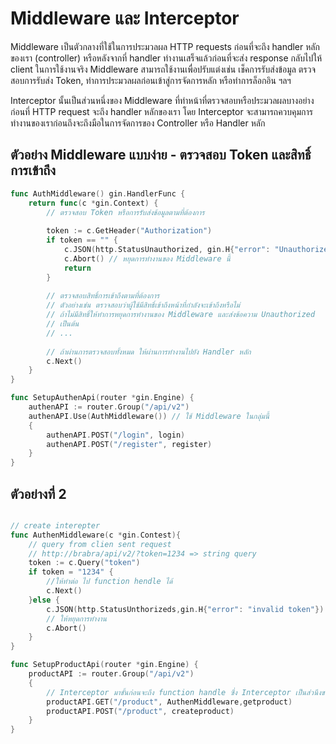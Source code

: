 # Middleware และ Interceptor

Middleware เป็นตัวกลางที่ใช้ในการประมวลผล HTTP requests ก่อนที่จะถึง handler หลักของเรา (controller) หรือหลังจากที่ handler ทำงานเสร็จแล้วก่อนที่จะส่ง response กลับไปให้ client ในการใช้งานจริง Middleware สามารถใช้งานเพื่อปรับแต่งเช่น เช็คการรับส่งข้อมูล ตรวจสอบการรับส่ง Token, ทำการประมวลผลก่อนเข้าสู่การจัดการหลัก หรือทำการล็อกอิน ฯลฯ

Interceptor นั้นเป็นส่วนหนึ่งของ Middleware ที่ทำหน้าที่ตรวจสอบหรือประมวลผลบางอย่างก่อนที่ HTTP request จะถึง handler หลักของเรา โดย Interceptor จะสามารถควบคุมการทำงานของเราก่อนถึงจะถึงมือในการจัดการของ Controller หรือ Handler หลัก

## ตัวอย่าง Middleware แบบง่าย - ตรวจสอบ Token และสิทธิ์การเข้าถึง

```go
func AuthMiddleware() gin.HandlerFunc {
    return func(c *gin.Context) {
        // ตรวจสอบ Token หรือการรับส่งข้อมูลตามที่ต้องการ
        
        token := c.GetHeader("Authorization")
        if token == "" {
            c.JSON(http.StatusUnauthorized, gin.H{"error": "Unauthorized"})
            c.Abort() // หยุดการทำงานของ Middleware นี้
            return
        }
        
        // ตรวจสอบสิทธิ์การเข้าถึงตามที่ต้องการ
        // ตัวอย่างเช่น ตรวจสอบว่าผู้ใช้มีสิทธิ์เข้าถึงหน้าที่กำลังจะเข้าถึงหรือไม่
        // ถ้าไม่มีสิทธิ์ให้ทำการหยุดการทำงานของ Middleware และส่งข้อความ Unauthorized
        // เป็นต้น
        // ...
        
        // ถ้าผ่านการตรวจสอบทั้งหมด ให้ผ่านการทำงานไปยัง Handler หลัก
        c.Next()
    }
}

func SetupAuthenApi(router *gin.Engine) {
    authenAPI := router.Group("/api/v2")
    authenAPI.Use(AuthMiddleware()) // ใช้ Middleware ในกลุ่มนี้
    {
        authenAPI.POST("/login", login)
        authenAPI.POST("/register", register)
    }
}

```
## ตัวอย่างที่ 2

```go

// create interepter
func AuthenMiddleware(c *gin.Contest){
    // query from clien sent request
    // http://brabra/api/v2/?token=1234 => string query
    token := c.Query("token")
    if token = "1234" {
        //ให้ทำต่อ ไป function hendle ได้
        c.Next()
    }else {
        c.JSON(http.StatusUnthorizeds,gin.H{"error": "invalid token"})
        // ให้หยุดการทำงาน
        c.Abort()
    }
}

func SetupProductApi(router *gin.Engine) {
	productAPI := router.Group("/api/v2")
	{
        // Interceptor มาขั้นก่อนจะถึง function handle ซึ่ง Interceptor เป็นส่วนึงของ middleware
		productAPI.GET("/product", AuthenMiddleware,getproduct)
		productAPI.POST("/product", createproduct)
	}
}

```
